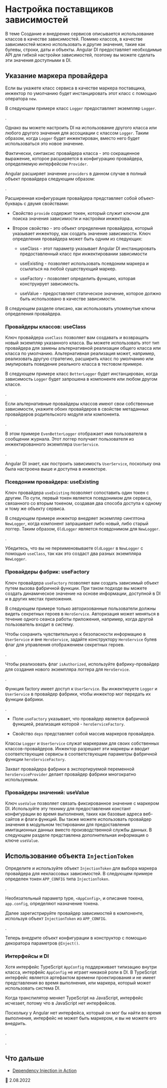 # Настройка поставщиков зависимостей

В теме Создание и внедрение сервисов описывается использование классов в качестве зависимостей. Помимо классов, в качестве зависимостей можно использовать и другие значения, такие как булевы, строки, даты и объекты. Angular DI предоставляет необходимые API для гибкой настройки зависимостей, поэтому вы можете сделать эти значения доступными в DI.

## Указание маркера провайдера

Если вы укажете класс сервиса в качестве маркера поставщика, инжектор по умолчанию будет инстанцировать этот класс с помощью оператора `new`.

В следующем примере класс `Logger` предоставляет экземпляр `Logger`.

<code-example path="dependency-injection/src/app/providers.component.ts" region="providers-logger"></code-example>.

Однако вы можете настроить DI на использование другого класса или любого другого значения для ассоциации с классом `Logger`. Таким образом, когда `Logger` будет инжектирован, вместо него будет использоваться это новое значение.

Фактически, синтаксис провайдера класса - это сокращенное выражение, которое расширяется в конфигурацию провайдера, определяемую интерфейсом `Provider`.

Angular расширяет значение `providers` в данном случае в полный объект провайдера следующим образом:

<code-example path="dependency-injection/src/app/providers.component.ts" region="providers-3" ></code-example>.

Расширенная конфигурация провайдера представляет собой объект-букварь с двумя свойствами:

-   Свойство `provide` содержит токен, который служит ключом для поиска значения зависимости и настройки инжектора.

-   Второе свойство - это объект определения провайдера, который указывает инжектору, как создать значение зависимости. Ключ определения провайдера может быть одним из следующих:

    -   useClass - этот параметр указывает Angular DI инстанцировать предоставленный класс при инжектировании зависимости

    -   useExisting - позволяет использовать псевдоним маркера и ссылаться на любой существующий маркер.

    -   useFactory - позволяет определить функцию, которая конструирует зависимость.

    -   useValue - предоставляет статическое значение, которое должно быть использовано в качестве зависимости.

В следующем разделе описано, как использовать упомянутые ключи определения провайдера.

<a id="token"></a> <a id="injection-token"></a>

### Провайдеры классов: useClass

Ключ провайдера `useClass` позволяет вам создавать и возвращать новый экземпляр указанного класса. Вы можете использовать этот тип провайдера для замены альтернативной реализации общего класса или класса по умолчанию. Альтернативная реализация может, например, реализовать другую стратегию, расширить класс по умолчанию или эмулировать поведение реального класса в тестовом примере.

В следующем примере класс `BetterLogger` будет инстанцирован, когда зависимость `Logger` будет запрошена в компоненте или любом другом классе.

<code-example path="dependency-injection/src/app/providers.component.ts" region="providers-4" ></code-example>.

<a id="class-provider-dependencies"></a>

Если альтернативные провайдеры классов имеют свои собственные зависимости, укажите обоих провайдеров в свойстве метаданных провайдеров родительского модуля или компонента.

<code-example path="dependency-injection/src/app/providers.component.ts" region="providers-5"></code-example>.

В этом примере `EvenBetterLogger` отображает имя пользователя в сообщении журнала. Этот логгер получает пользователя из инжектированного экземпляра `UserService`.

<code-example path="dependency-injection/src/app/providers.component.ts" region="EvenBetterLogger"></code-example>.

Angular DI знает, как построить зависимость `UserService`, поскольку она была настроена выше и доступна в инжекторе.

### Псевдоним провайдера: useExisting

Ключ провайдера `useExisting` позволяет сопоставить один токен с другим. По сути, первый токен является псевдонимом для сервиса, связанного со вторым токеном, создавая два способа доступа к одному и тому же объекту сервиса.

В следующем примере инжектор внедряет экземпляр синглтона `NewLogger`, когда компонент запрашивает либо новый, либо старый логгер. Таким образом, `OldLogger` является псевдонимом для `NewLogger`.

<code-example path="dependency-injection/src/app/providers.component.ts" region="providers-6b"></code-example>.

Убедитесь, что вы не переименовываете `OldLogger` в `NewLogger` с помощью `useClass`, так как это создаст два разных экземпляра `NewLogger`.

### Провайдеры фабрик: useFactory

Ключ провайдера `useFactory` позволяет вам создать зависимый объект путем вызова фабричной функции. При таком подходе вы можете создать динамическое значение на основе информации, доступной в DI и в других местах приложения.

В следующем примере только авторизованные пользователи должны видеть секретных героев в `HeroService`. Авторизация может меняться в течение одного сеанса работы приложения, например, когда другой пользователь входит в систему.

Чтобы сохранить чувствительную к безопасности информацию в `UserService` и вне `HeroService`, задайте конструктору `HeroService` булев флаг для управления отображением секретных героев.

<code-example path="dependency-injection/src/app/heroes/hero.service.ts" region="internals" header="src/app/heroes/hero.service.ts (excerpt)"></code-example>.

Чтобы реализовать флаг `isAuthorized`, используйте фабрику-провайдер для создания нового экземпляра логгера для `HeroService`.

<code-example path="dependency-injection/src/app/heroes/hero.service.provider.ts" region="factory" header="src/app/heroes/hero.service.provider.ts (excerpt)"></code-example>.

Функция factory имеет доступ к `UserService`. Вы инжектируете `Logger` и `UserService` в провайдер фабрики, чтобы инжектор мог передать их функции фабрики.

<code-example path="dependency-injection/src/app/heroes/hero.service.provider.ts" region="provider" header="src/app/heroes/hero.service.provider.ts (excerpt)"></code-example>.

-   Поле `useFactory` указывает, что провайдер является фабричной функцией, реализация которой - `heroServiceFactory`.

-   Свойство `deps` представляет собой массив маркеров провайдера.

Классы `Logger` и `UserService` служат маркерами для своих собственных классов-провайдеров. Инжектор разрешает эти маркеры и вводит соответствующие сервисы в соответствующие параметры фабричной функции `heroServiceFactory`.

Захват провайдера фабрики в экспортируемой переменной `heroServiceProvider` делает провайдер фабрики многократно используемым.

### Провайдеры значений: useValue

Ключ `useValue` позволяет связать фиксированное значение с маркером DI. Используйте эту технику для предоставления констант конфигурации во время выполнения, таких как базовые адреса веб-сайтов и флаги функций. Вы также можете использовать провайдер значения в модульном тестировании для предоставления имитационных данных вместо производственной службы данных. В следующем разделе представлена дополнительная информация о ключе `useValue`.

## Использование объекта `InjectionToken`

Определите и используйте объект `InjectionToken` для выбора маркера провайдера для неклассовых зависимостей. В следующем примере определен токен `APP_CONFIG` типа `InjectionToken`.

<code-example path="dependency-injection/src/app/app.config.ts" region="token" header="src/app/app.config.ts"></code-example>.

Необязательный параметр type, `<AppConfig>`, и описание токена, `app.config`, определяют назначение токена.

Далее зарегистрируйте провайдер зависимостей в компоненте, используя объект `InjectionToken` из `APP_CONFIG`.

<code-example path="dependency-injection/src/app/providers.component.ts" header="src/app/providers.component.ts" region="providers-9"></code-example>.

Теперь внедрите объект конфигурации в конструктор с помощью декоратора параметров `@Inject()`.

<code-example path="dependency-injection/src/app/app.component.2.ts" region="ctor" header="src/app/app.component.ts"></code-example>

### Интерфейсы и DI

Хотя интерфейс TypeScript `AppConfig` поддерживает типизацию внутри класса, интерфейс `AppConfig` не играет никакой роли в DI. В TypeScript интерфейс является артефактом времени проектирования и не имеет представления во время выполнения, или маркера, который может использовать система DI.

Когда транспилятор меняет TypeScript на JavaScript, интерфейс исчезает, потому что в JavaScript нет интерфейсов.

Поскольку у Angular нет интерфейса, который он мог бы найти во время выполнения, интерфейс не может быть маркером, и вы не можете его внедрить.

<code-example path="dependency-injection/src/app/providers.component.ts" region="providers-9-interface"></code-example>.

<code-example path="dependency-injection/src/app/providers.component.ts" region="provider-9-ctor-interface"></code-example>.

## Что дальше

-   [Dependency Injection in Action](guide/dependency-injection-in-action)

:date: 2.08.2022
